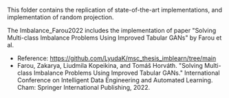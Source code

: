 This folder contains the replication of state-of-the-art implementations, and implementation of random projection.

The Imbalance_Farou2022 includes the implementation of paper "Solving Multi-class Imbalance Problems Using Improved Tabular GANs" by Farou et al.
- Reference: https://github.com/LyudaK/msc_thesis_imblearn/tree/main
- Farou, Zakarya, Liudmila Kopeikina, and Tomáš Horváth. "Solving Multi-class Imbalance Problems Using Improved Tabular GANs." International Conference on Intelligent Data Engineering and Automated Learning. Cham: Springer International Publishing, 2022.
